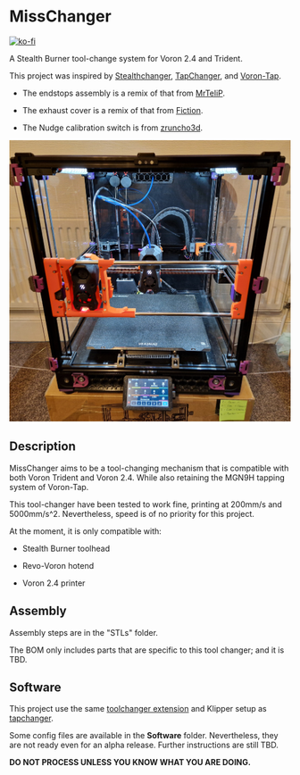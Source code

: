 # MissChanger

[![ko-fi](https://ko-fi.com/img/githubbutton_sm.svg)](https://ko-fi.com/D1D4XU3KH)

A Stealth Burner tool-change system for Voron 2.4 and Trident.

This project was inspired by [Stealthchanger](https://github.com/Stealthchanger/Toolchanger), [TapChanger](https://github.com/viesturz/tapchanger/), and [Voron-Tap](https://github.com/VoronDesign/Voron-Tap/).

- The endstops assembly is a remix of that from [MrTeliP](https://www.printables.com/model/325765-voron-24r2-pg7-cable-gland-and-endstop).

- The exhaust cover is a remix of that from [Fiction](https://github.com/VoronDesign/VoronUsers/tree/main/printer_mods/Fiction/Exhaust_cover).

- The Nudge calibration switch is from [zruncho3d](https://github.com/zruncho3d/nudge).

![20240223_185152.jpg](./images/20240223_185152.jpg)

## Description

MissChanger aims to be a tool-changing mechanism that is compatible with both Voron Trident and Voron 2.4. While also retaining the MGN9H tapping system of Voron-Tap.

This tool-changer have been tested to work fine, printing at 200mm/s and 5000mm/s^2. Nevertheless, speed is of no priority for this project.

At the moment, it is only compatible with: 

* Stealth Burner toolhead

* Revo-Voron hotend

* Voron 2.4 printer

## Assembly

Assembly steps are in the "STLs" folder.

The BOM only includes parts that are specific to this tool changer; and it is TBD.

## Software

This project use the same [toolchanger extension](https://github.com/viesturz/klipper-toolchanger/) and Klipper setup as [tapchanger](https://github.com/viesturz/tapchanger/).

Some config files are available in the **Software** folder. Nevertheless, they are not ready even for an alpha release. Further instructions are still TBD.

**DO NOT PROCESS UNLESS YOU KNOW WHAT YOU ARE DOING.**
